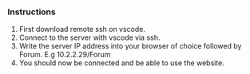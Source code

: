 ### Instructions

1. First download remote ssh on vscode.
2. Connect to the server with vscode via ssh.
3. Write the server IP address into your browser of choice followed by Forum. E.g 10.2.2.29/Forum
4. You should now be connected and be able to use the website.


